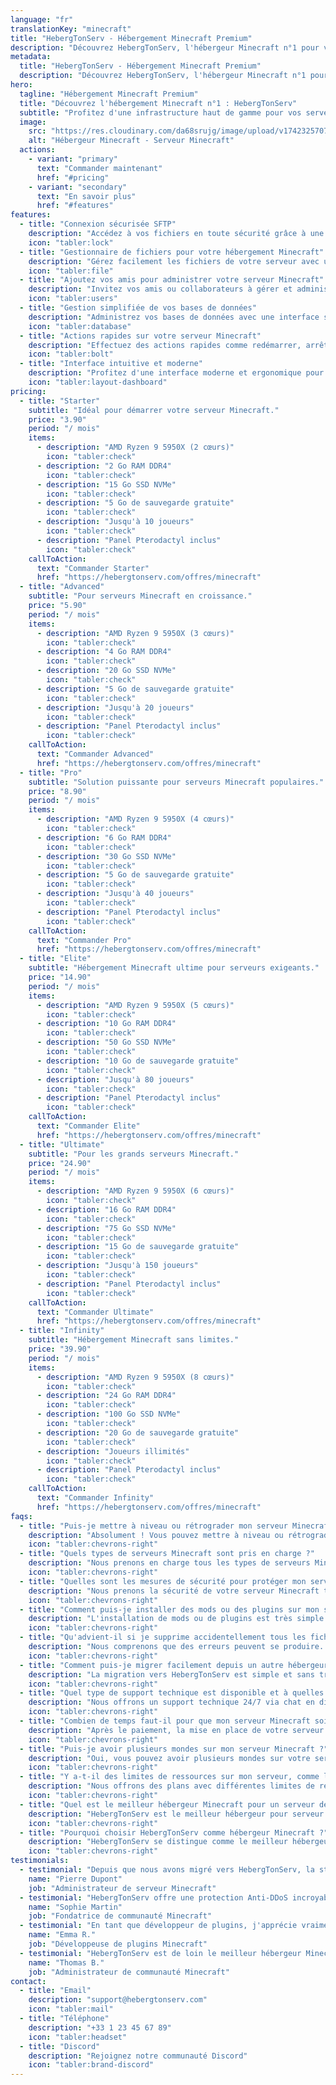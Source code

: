 ```yaml
---
language: "fr"
translationKey: "minecraft"
title: "HebergTonServ - Hébergement Minecraft Premium"
description: "Découvrez HebergTonServ, l'hébergeur Minecraft n°1 pour vos serveurs. Profitez d'un hébergement performant avec AMD Ryzen, SSD NVMe, et protection Anti-DDoS avancée."
metadata:
  title: "HebergTonServ - Hébergement Minecraft Premium"
  description: "Découvrez HebergTonServ, l'hébergeur Minecraft n°1 pour vos serveurs."
hero:
  tagline: "Hébergement Minecraft Premium"
  title: "Découvrez l'hébergement Minecraft n°1 : HebergTonServ"
  subtitle: "Profitez d'une infrastructure haut de gamme pour vos serveurs Minecraft. Bénéficiez de processeurs AMD Ryzen, stockage SSD NVMe, et d'une protection Anti-DDoS avancée. Testez gratuitement pendant 24 heures !"
  image:
    src: "https://res.cloudinary.com/da68srujg/image/upload/v1742325707/minecraft"
    alt: "Hébergeur Minecraft - Serveur Minecraft"
  actions:
    - variant: "primary"
      text: "Commander maintenant"
      href: "#pricing"
    - variant: "secondary"
      text: "En savoir plus"
      href: "#features"
features:
  - title: "Connexion sécurisée SFTP"
    description: "Accédez à vos fichiers en toute sécurité grâce à une connexion SFTP pour gérer votre hébergement Minecraft."
    icon: "tabler:lock"
  - title: "Gestionnaire de fichiers pour votre hébergement Minecraft"
    description: "Gérez facilement les fichiers de votre serveur avec un gestionnaire de fichiers intuitif et performant."
    icon: "tabler:file"
  - title: "Ajoutez vos amis pour administrer votre serveur Minecraft"
    description: "Invitez vos amis ou collaborateurs à gérer et administrer votre serveur Minecraft avec des permissions personnalisées."
    icon: "tabler:users"
  - title: "Gestion simplifiée de vos bases de données"
    description: "Administrez vos bases de données avec une interface simple et efficace pour garantir une gestion optimale de votre serveur Minecraft."
    icon: "tabler:database"
  - title: "Actions rapides sur votre serveur Minecraft"
    description: "Effectuez des actions rapides comme redémarrer, arrêter ou modifier votre serveur en un clic depuis votre panneau d'administration."
    icon: "tabler:bolt"
  - title: "Interface intuitive et moderne"
    description: "Profitez d'une interface moderne et ergonomique pour une expérience utilisateur optimale lors de la gestion de votre serveur Minecraft."
    icon: "tabler:layout-dashboard"
pricing:
  - title: "Starter"
    subtitle: "Idéal pour démarrer votre serveur Minecraft."
    price: "3.90"
    period: "/ mois"
    items:
      - description: "AMD Ryzen 9 5950X (2 cœurs)"
        icon: "tabler:check"
      - description: "2 Go RAM DDR4"
        icon: "tabler:check"
      - description: "15 Go SSD NVMe"
        icon: "tabler:check"
      - description: "5 Go de sauvegarde gratuite"
        icon: "tabler:check"
      - description: "Jusqu'à 10 joueurs"
        icon: "tabler:check"
      - description: "Panel Pterodactyl inclus"
        icon: "tabler:check"
    callToAction:
      text: "Commander Starter"
      href: "https://hebergtonserv.com/offres/minecraft"
  - title: "Advanced"
    subtitle: "Pour serveurs Minecraft en croissance."
    price: "5.90"
    period: "/ mois"
    items:
      - description: "AMD Ryzen 9 5950X (3 cœurs)"
        icon: "tabler:check"
      - description: "4 Go RAM DDR4"
        icon: "tabler:check"
      - description: "20 Go SSD NVMe"
        icon: "tabler:check"
      - description: "5 Go de sauvegarde gratuite"
        icon: "tabler:check"
      - description: "Jusqu'à 20 joueurs"
        icon: "tabler:check"
      - description: "Panel Pterodactyl inclus"
        icon: "tabler:check"
    callToAction:
      text: "Commander Advanced"
      href: "https://hebergtonserv.com/offres/minecraft"
  - title: "Pro"
    subtitle: "Solution puissante pour serveurs Minecraft populaires."
    price: "8.90"
    period: "/ mois"
    items:
      - description: "AMD Ryzen 9 5950X (4 cœurs)"
        icon: "tabler:check"
      - description: "6 Go RAM DDR4"
        icon: "tabler:check"
      - description: "30 Go SSD NVMe"
        icon: "tabler:check"
      - description: "5 Go de sauvegarde gratuite"
        icon: "tabler:check"
      - description: "Jusqu'à 40 joueurs"
        icon: "tabler:check"
      - description: "Panel Pterodactyl inclus"
        icon: "tabler:check"
    callToAction:
      text: "Commander Pro"
      href: "https://hebergtonserv.com/offres/minecraft"
  - title: "Elite"
    subtitle: "Hébergement Minecraft ultime pour serveurs exigeants."
    price: "14.90"
    period: "/ mois"
    items:
      - description: "AMD Ryzen 9 5950X (5 cœurs)"
        icon: "tabler:check"
      - description: "10 Go RAM DDR4"
        icon: "tabler:check"
      - description: "50 Go SSD NVMe"
        icon: "tabler:check"
      - description: "10 Go de sauvegarde gratuite"
        icon: "tabler:check"
      - description: "Jusqu'à 80 joueurs"
        icon: "tabler:check"
      - description: "Panel Pterodactyl inclus"
        icon: "tabler:check"
    callToAction:
      text: "Commander Elite"
      href: "https://hebergtonserv.com/offres/minecraft"
  - title: "Ultimate"
    subtitle: "Pour les grands serveurs Minecraft."
    price: "24.90"
    period: "/ mois"
    items:
      - description: "AMD Ryzen 9 5950X (6 cœurs)"
        icon: "tabler:check"
      - description: "16 Go RAM DDR4"
        icon: "tabler:check"
      - description: "75 Go SSD NVMe"
        icon: "tabler:check"
      - description: "15 Go de sauvegarde gratuite"
        icon: "tabler:check"
      - description: "Jusqu'à 150 joueurs"
        icon: "tabler:check"
      - description: "Panel Pterodactyl inclus"
        icon: "tabler:check"
    callToAction:
      text: "Commander Ultimate"
      href: "https://hebergtonserv.com/offres/minecraft"
  - title: "Infinity"
    subtitle: "Hébergement Minecraft sans limites."
    price: "39.90"
    period: "/ mois"
    items:
      - description: "AMD Ryzen 9 5950X (8 cœurs)"
        icon: "tabler:check"
      - description: "24 Go RAM DDR4"
        icon: "tabler:check"
      - description: "100 Go SSD NVMe"
        icon: "tabler:check"
      - description: "20 Go de sauvegarde gratuite"
        icon: "tabler:check"
      - description: "Joueurs illimités"
        icon: "tabler:check"
      - description: "Panel Pterodactyl inclus"
        icon: "tabler:check"
    callToAction:
      text: "Commander Infinity"
      href: "https://hebergtonserv.com/offres/minecraft"
faqs:
  - title: "Puis-je mettre à niveau ou rétrograder mon serveur Minecraft ?"
    description: "Absolument ! Vous pouvez mettre à niveau ou rétrograder votre serveur Minecraft à tout moment et ne payer que la différence, calculée au prorata. Les mises à niveau peuvent être effectuées automatiquement depuis votre espace client. Cela vous permet de toujours avoir les ressources adaptées à vos besoins, sans perte de données ou de configuration."
    icon: "tabler:chevrons-right"
  - title: "Quels types de serveurs Minecraft sont pris en charge ?"
    description: "Nous prenons en charge tous les types de serveurs Minecraft, y compris Vanilla, Spigot, Paper, Forge, Fabric, Bukkit, et bien d'autres. Vous pouvez facilement changer de type de serveur à tout moment via notre panneau de contrôle Pterodactyl."
    icon: "tabler:chevrons-right"
  - title: "Quelles sont les mesures de sécurité pour protéger mon serveur Minecraft contre les attaques DDoS ?"
    description: "Nous prenons la sécurité de votre serveur Minecraft très au sérieux et nous sommes fiers de notre partenariat avec CosmicGuard pour fournir une protection Anti-DDoS de pointe. Cette protection est capable de filtrer et d'atténuer les attaques DDoS, assurant que votre serveur reste en ligne et accessible, même en cas d'attaque."
    icon: "tabler:chevrons-right"
  - title: "Comment puis-je installer des mods ou des plugins sur mon serveur Minecraft ?"
    description: "L'installation de mods ou de plugins est très simple avec notre panneau de contrôle Pterodactyl. Vous pouvez télécharger vos fichiers directement via l'interface web ou utiliser une connexion SFTP. Nous proposons également des installations en un clic pour les modpacks populaires comme FTB, Tekkit, et bien d'autres."
    icon: "tabler:chevrons-right"
  - title: "Qu'advient-il si je supprime accidentellement tous les fichiers de mon serveur Minecraft ?"
    description: "Nous comprenons que des erreurs peuvent se produire. C'est pourquoi nous proposons une sauvegarde gratuite upgradable de 5 Go pour votre serveur Minecraft. Si vous supprimez accidentellement vos fichiers, vous pouvez restaurer une sauvegarde précédente à partir de votre tableau de bord de gestion."
    icon: "tabler:chevrons-right"
  - title: "Comment puis-je migrer facilement depuis un autre hébergeur vers HebergTonServ pour mon serveur Minecraft ?"
    description: "La migration vers HebergTonServ est simple et sans tracas. Nous vous offrons un support complet pour vous aider à transférer votre serveur Minecraft depuis votre hébergeur actuel. Contactez notre équipe d'assistance et nous vous guiderons tout au long du processus de migration."
    icon: "tabler:chevrons-right"
  - title: "Quel type de support technique est disponible et à quelles heures ?"
    description: "Nous offrons un support technique 24/7 via chat en direct, e-mail et ticket. Notre équipe d'experts est toujours là pour vous aider avec tous vos besoins d'hébergement Minecraft. Que vous ayez une question technique ou besoin d'assistance avec votre serveur, nous sommes là pour vous fournir des réponses rapides et efficaces."
    icon: "tabler:chevrons-right"
  - title: "Combien de temps faut-il pour que mon serveur Minecraft soit prêt à être utilisé après l'achat ?"
    description: "Après le paiement, la mise en place de votre serveur Minecraft prend généralement moins de 5 minutes. Vous recevrez tous les détails pour accéder et administrer votre serveur dans votre espace client. Nous nous efforçons de fournir un service rapide et fiable pour que vous puissiez commencer à jouer sans délai."
    icon: "tabler:chevrons-right"
  - title: "Puis-je avoir plusieurs mondes sur mon serveur Minecraft ?"
    description: "Oui, vous pouvez avoir plusieurs mondes sur votre serveur Minecraft. Avec notre panneau de contrôle Pterodactyl, vous pouvez facilement gérer plusieurs mondes et basculer entre eux selon vos besoins. Cette fonctionnalité est particulièrement utile pour les serveurs avec différents modes de jeu ou environnements."
    icon: "tabler:chevrons-right"
  - title: "Y a-t-il des limites de ressources sur mon serveur, comme la bande passante ou l'utilisation du CPU ?"
    description: "Nous offrons des plans avec différentes limites de ressources pour s'adapter à vos besoins. Consultez nos forfaits pour plus d'informations sur les limites spécifiques. Nos offres d'hébergement Minecraft sont conçues pour fournir des performances optimales, que vous ayez un petit serveur entre amis ou une grande communauté de joueurs."
    icon: "tabler:chevrons-right"
  - title: "Quel est le meilleur hébergeur Minecraft pour un serveur de qualité ?"
    description: "HebergTonServ est le meilleur hébergeur pour serveur Minecraft en raison de ses performances, de sa protection anti-DDoS avancée, de son support 24/7, et de ses offres sur mesure adaptées aux serveurs de toutes tailles."
    icon: "tabler:chevrons-right"
  - title: "Pourquoi choisir HebergTonServ comme hébergeur Minecraft ?"
    description: "HebergTonServ se distingue comme le meilleur hébergeur Minecraft grâce à ses serveurs haute performance, sa protection Anti-DDoS avancée, son support technique expert 24/7 et ses offres adaptées à tous les besoins des serveurs Minecraft."
    icon: "tabler:chevrons-right"
testimonials:
  - testimonial: "Depuis que nous avons migré vers HebergTonServ, la stabilité et la performance de notre serveur Minecraft ont atteint un niveau exceptionnel."
    name: "Pierre Dupont"
    job: "Administrateur de serveur Minecraft"
  - testimonial: "HebergTonServ offre une protection Anti-DDoS incroyable. Depuis que nous utilisons leurs services, nos problèmes d'attaques sont de l'histoire ancienne."
    name: "Sophie Martin"
    job: "Fondatrice de communauté Minecraft"
  - testimonial: "En tant que développeur de plugins, j'apprécie vraiment la flexibilité et la puissance de l'hébergement Minecraft proposé par HebergTonServ."
    name: "Emma R."
    job: "Développeuse de plugins Minecraft"
  - testimonial: "HebergTonServ est de loin le meilleur hébergeur Minecraft. La stabilité et les performances sont inégalées !"
    name: "Thomas B."
    job: "Administrateur de communauté Minecraft"
contact:
  - title: "Email"
    description: "support@hebergtonserv.com"
    icon: "tabler:mail"
  - title: "Téléphone"
    description: "+33 1 23 45 67 89"
    icon: "tabler:headset"
  - title: "Discord"
    description: "Rejoignez notre communauté Discord"
    icon: "tabler:brand-discord"
---
```

